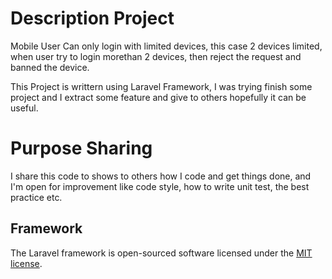 # Description Project
Mobile User Can only login with limited devices, this case 2 devices limited, when user try to login morethan 2 devices, then reject the request and banned the device.

This Project is writtern using Laravel Framework, 
I was trying finish some project and I extract some feature and give to others hopefully it can be useful.

# Purpose Sharing
I share this code to shows to others how I code and get things done, and I'm open for improvement like code style, how to write unit test, the best practice etc.


## Framework
The Laravel framework is open-sourced software licensed under the [MIT license](http://opensource.org/licenses/MIT).
